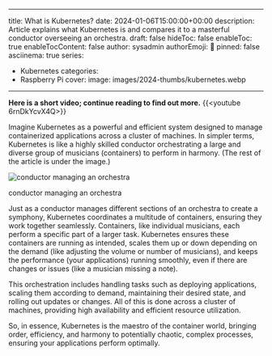  ---
title: What is Kubernetes?
date: 2024-01-06T15:00:00+00:00
description: Article explains what Kubernetes is and compares it to a masterful conductor overseeing an orchestra.
draft: false
hideToc: false
enableToc: true
enableTocContent: false
author: sysadmin
authorEmoji: 🐧
pinned: false
asciinema: true
series:
- Kubernetes
categories:
- Raspberry Pi
cover:
    image: images/2024-thumbs/kubernetes.webp
---
**Here is a short video; continue reading to find out more.**
{{<youtube 6rnDkYcvX4Q>}}

Imagine Kubernetes as a powerful and efficient system designed to manage containerized applications across a cluster of machines. In simpler terms, Kubernetes is like a highly skilled conductor orchestrating a large and diverse group of musicians (containers) to perform in harmony. (The rest of the article is under the image.)

![conductor managing an orchestra](/images/2024/conductor.webp "conductor managing an orchestra")<figcaption>conductor managing an orchestra</figcaption>

Just as a conductor manages different sections of an orchestra to create a symphony, Kubernetes coordinates a multitude of containers, ensuring they work together seamlessly. Containers, like individual musicians, each perform a specific part of a larger task. Kubernetes ensures these containers are running as intended, scales them up or down depending on the demand (like adjusting the volume or number of musicians), and keeps the performance (your applications) running smoothly, even if there are changes or issues (like a musician missing a note).

This orchestration includes handling tasks such as deploying applications, scaling them according to demand, maintaining their desired state, and rolling out updates or changes. All of this is done across a cluster of machines, providing high availability and efficient resource utilization.

So, in essence, Kubernetes is the maestro of the container world, bringing order, efficiency, and harmony to potentially chaotic, complex processes, ensuring your applications perform optimally.